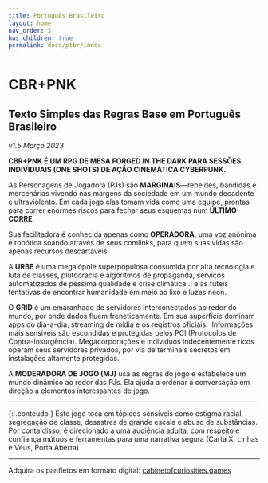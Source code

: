 ```yaml
---
title: Português Brasileiro
layout: home
nav_order: 3
has_children: true
permalink: docs/ptbr/index
---
```

# CBR+PNK

## Texto Simples das Regras Base em Português Brasileiro
_v1.5 Março 2023_

**CBR+PNK É UM RPG DE MESA FORGED IN THE DARK PARA SESSÕES INDIVIDUAIS (ONE SHOTS) DE AÇÃO CINEMÁTICA CYBERPUNK.**

As Personagens de Jogadora (PJs) são **MARGINAIS**—rebeldes, bandidas e mercenárias vivendo nas margens da sociedade em um mundo decadente e ultraviolento. Em cada jogo elas tomam vida como uma equipe, prontas para correr enormes riscos para fechar seus esquemas num **ÚLTIMO CORRE**.

Sua facilitadora é conhecida apenas como **OPERADORA**, uma voz anônima e robótica soando através de seus comlinks, para quem suas vidas são apenas recursos descartáveis.

A **URBE** é uma megalópole superpopulosa consumida por alta tecnologia e luta de classes, plutocracia e algoritmos de propaganda, serviços automatizados de péssima qualidade e crise climática… e as fúteis tentativas de encontrar humanidade em meio ao lixo e luzes neon.

O **GRID** é um emaranhado de servidores interconectados ao redor do mundo, por onde dados fluem freneticamente. Em sua superfície dominam apps do dia-a-dia, streaming de mídia e os registros oficiais.  Informações mais sensíveis são escondidas e protegidas pelos PCI (Protocolos de Contra-Insurgência). Megacorporações e indivíduos indecentemente ricos operam seus servidores privados, por via de terminais secretos em instalações altamente protegidas.

A **MODERADORA DE JOGO (MJ)** usa as regras do jogo e estabelece um mundo dinâmico ao redor das PJs. Ela ajuda a ordenar a conversação em direção a elementos interessantes de jogo.

* * *
{: .conteudo }
Este jogo toca em tópicos sensíveis como estigma racial, segregação de classe, desastres de grande escala e abuso de substâncias. Por conta disso, é direcionado a uma audiência adulta, com respeito e confiança mútuos e ferramentas para uma narrativa segura (Carta X, Linhas e Véus, Porta Aberta)
* * *

Adquira os panfletos em formato digital: [cabinetofcuriosities.games](https://cabinetofcuriosities.games)